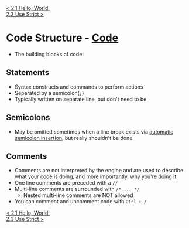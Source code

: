 <div>
    <a href="./2.1-hello-world.md">< 2.1 Hello, World!</a>
</div>
<div>
    <a href="./2.3-use-strict.md"> 2.3 Use Strict ></a>
</div>

# **Code Structure - [Code](2.2-code-structure.js)**

- The building blocks of code:

## Statements

- Syntax constructs and commands to perform actions
- Separated by a semicolon(`;`)
- Typically written on separate line, but don't need to be

## Semicolons

- May be omitted sometimes when a line break exists via <a href="https://tc39.es/ecma262/#sec-automatic-semicolon-insertion">automatic semicolon insertion</a>, but really shouldn't be done

## Comments

- Comments are not interpreted by the engine and are used to describe what your code is doing, and more importantly, why you're doing it
- One line comments are preceded with a `//`
- Multi-line comments are surrounded with `/* ... */`
  - Nested multi-line comments are NOT allowed
- You can comment and uncomment code with `Ctrl + /`

<div>
    <a href="./2.1-hello-world.md">< 2.1 Hello, World!</a>
</div>
<div>
    <a href="./2.3-use-strict.md"> 2.3 Use Strict ></a>
</div>

